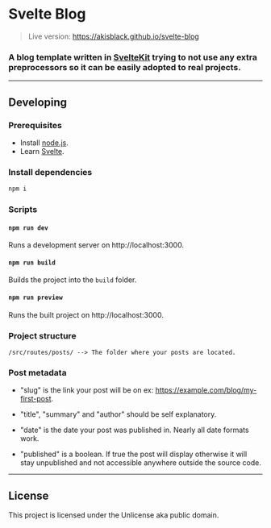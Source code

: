 # Svelte Blog
>Live version: https://akisblack.github.io/svelte-blog

### A blog template written in [SvelteKit](https://kit.svelte.dev) trying to not use any extra preprocessors so it can be easily adopted to real projects.

---

## Developing

### Prerequisites

- Install [node.js](https://nodejs.org).
- Learn [Svelte](https://svelte.dev).

### Install dependencies

```bash
npm i
```

### Scripts

#### `npm run dev`

Runs a development server on http://localhost:3000.

#### `npm run build`

Builds the project into the `build` folder.

#### `npm run preview`

Runs the built project on http://localhost:3000.

### Project structure
```
/src/routes/posts/ --> The folder where your posts are located.
```

### Post metadata
- "slug" is the link your post will be on ex: https://example.com/blog/my-first-post.

- "title", "summary" and "author" should be self explanatory.

- "date" is the date your post was published in. Nearly all date formats work.

- "published" is a boolean. If true the post will display otherwise it will stay unpublished and not accessible anywhere outside the source code.

---

## License
This project is licensed under the Unlicense aka public domain.